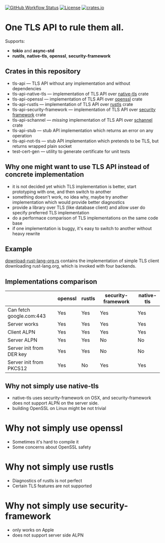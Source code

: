 [![GitHub Workflow Status](https://img.shields.io/github/workflow/status/stepancheg/rust-tls-api/CI)](https://github.com/stepancheg/rust-tls-api/actions?query=workflow%3ACI)
[![License](https://img.shields.io/crates/l/tls-api.svg)](https://github.com/stepancheg/rust-tls-api/blob/master/LICENSE)
[![crates.io](https://img.shields.io/crates/v/tls-api.svg)](https://crates.io/crates/tls-api) 

# One TLS API to rule them all.

Supports:
* **tokio** and **async-std**
* **rustls**, **native-tls**, **openssl**, **security-framework**

## Crates in this repository

* tls-api — TLS API without any implementation and without dependencies
* tls-api-native-tls — implementation of TLS API over
  [native-tls](https://github.com/sfackler/rust-native-tls) crate
* tls-api-openssl — implementation of TLS API over
  [openssl](https://github.com/sfackler/rust-openssl) crate
* tls-api-rustls — implementation of TLS API over
  [rustls](https://github.com/ctz/rustls) crate
* tls-api-security-framework — implementation of TLS API over
  [security framework](https://github.com/sfackler/rust-security-framework) crate
* tls-api-schannel — _missing_ implementation of TLS API over
  [schannel](https://github.com/steffengy/schannel-rs) crate
* tls-api-stub — stub API implementation which returns an error on any operation
* tls-api-not-tls — stub API implementation which pretends to be TLS, but returns wrapped plain socket
* test-cert-gen — utility to generate certificate for unit tests

## Why one might want to use TLS API instead of concrete implementation

* it is not decided yet which TLS implementation is better, start prototyping with one, and then switch to another
* something doesn't work, no idea why, maybe try another implementation which would provide better diagnostics
* provide a library over TLS (like database client) and allow user do specify preferred TLS implementation
* do a performace comparison of TLS implementations on the same code base
* if one implementation is buggy, it's easy to switch to another without heavy rewrite

## Example

[download-rust-lang-org.rs](https://github.com/stepancheg/rust-tls-api/blob/master/examples/examples/download-rust-lang-org.rs#L66)
contains the implementation of simple TLS client downloading rust-lang.org,
which is invoked with four backends.

## Implementations comparison

|                          | openssl | rustls | security-framework | native-tls |
| ------------------------ | ------- | ------ |--------------------| ---------- |
| Can fetch google.com:443 | Yes     | Yes    | Yes                | Yes        |
| Server works             | Yes     | Yes    | Yes                | Yes        |
| Client ALPN              | Yes     | Yes    | Yes                | Yes        |
| Server ALPN              | Yes     | Yes    | No                 | No         |
| Server init from DER key | Yes     | Yes    | No                 | No         |
| Server init from PKCS12  | Yes     | No     | Yes                | Yes        |

## Why not simply use native-tls

* native-tls uses security-framework on OSX, and security-framework does not support ALPN on the server side.
* building OpenSSL on Linux might be not trivial

# Why not simply use openssl

* Sometimes it's hard to compile it
* Some concerns about OpenSSL safety

# Why not simply use rustls

* Diagnostics of rustls is not perfect
* Certain TLS features are not supported

# Why not simply use security-framework

* only works on Apple
* does not support server side ALPN
